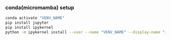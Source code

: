 ### conda(micromamba) setup

```sh
conda activate "VENV_NAME"
pip install jupyter
pip install ipykernel
python -m ipykernel install --user --name "VENV_NAME" --display-name "JUPYTER_VENV_NAME"
```